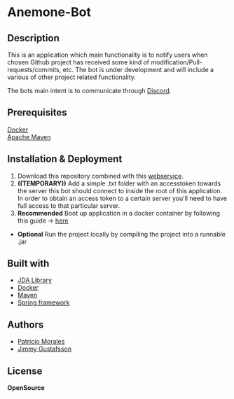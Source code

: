 # Anemone-Bot

## Description
This is an application which main functionality is to notify users when chosen Github project has received some kind of modification/Pull-requests/commits, etc.
The bot is under development and will include a various of other project related functionality.

The bots main intent is to communicate through [Discord](https://discordapp.com/).

## Prerequisites
[Docker](https://www.docker.com/community-edition)<br>
[Apache Maven](https://maven.apache.org/)

## Installation & Deployment
1. Download this repository combined with this [webservice](https://github.com/Anemone-Project/Anemone-Gateway).
2. **((TEMPORARY))** Add a simple .txt folder with an accesstoken towards the server this bot should connect to inside the root of this application.
In order to obtain an access token to a certain server you'll need to have full access to that particular server.
3. **Recommended** Boot up application in a docker container by following this guide -> [here](https://github.com/Anemone-Project/Anemone-Bot/blob/master/src/main/resources/getting-started/docker-guide.md)

- **Optional** Run the project locally by compiling the project into a runnable .jar


## Built with
* [JDA Library](https://github.com/DV8FromTheWorld/JDA)
* [Docker](https://www.docker.com/)
* [Maven](https://maven.apache.org/)
* [Spring framework](https://spring.io/)

## Authors 
* [Patricio Morales](https://github.com/Patricio89)
* [Jimmy Gustafsson](https://github.com/Seophyn)

## License

**OpenSource**

